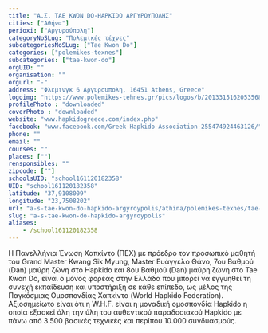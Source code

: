 ```yaml
---
title: "Α.Σ. TΑΕ KWON DO-HAPKIDO ΑΡΓΥΡΟΥΠΟΛΗΣ"
cities: ["Αθήνα"]
perioxi: ["Αργυρούπολη"]
categoryNoSLug: "Πολεμικές τέχνες"
subcategoriesNoSLug: ["Tae Kwon Do"]
categories: ["polemikes-texnes"]
subcategories: ["tae-kwon-do"]
orgUID: ""
organisation: ""
orgurl: "-"
address: "Φλεμινγκ 6 Αργυρουπολη, 16451 Athens, Greece"
logoimg: "https://www.polemikes-tehnes.gr/pics/logos/b/2013315162053568.jpg"
profilePhoto : "downloaded"
coverPhoto : "downloaded"
website: "www.hapkidogreece.com/index.php"
facebook: "www.facebook.com/Greek-Hapkido-Association-255474924463126/"
phone: ""
email: ""
courses: ""
places: [""]
rensponsibles: ""
zipcode: [""]
schoolsUID: "school161120182358"
UID: "school161120182358"
latitude: "37,9108009"
longitude: "23,7508202"
url: "a-s-tae-kwon-do-hapkido-argyroypolis/athina/polemikes-texnes/tae-kwon-do"
slug: "a-s-tae-kwon-do-hapkido-argyroypolis"
aliases:
    - /school161120182358
---
```





Η Πανελλήνια Ένωση Χαπκίντο (ΠEX) με πρόεδρο τον προσωπικό μαθητή του Grand Master Kwang Sik Myung, Master Ευάγγελο Θάνο, 7ου Βαθμού (Dan) μαύρη ζώνη στο Hapkido και 8ου Βαθμού (Dan) μαύρη ζώνη στο Tae Kwon Do, είναι ο μόνος φορέας στην Ελλάδα που μπορεί να εγγυηθεί τη συνεχή εκπαίδευση και υποστήριξη σε κάθε επίπεδο, ως μέλος της Παγκόσμιας Ομοσπονδίας Χαπκίντο (World Hapkido Federation). Αξιοσημείωτο είναι ότι η W.H.F. είναι η μοναδική ομοσπονδία Hapkido η οποία εξασκεί όλη την ύλη του αυθεντικού παραδοσιακού Hapkido με πάνω από 3.500 βασικές τεχνικές και περίπου 10.000 συνδυασμούς.